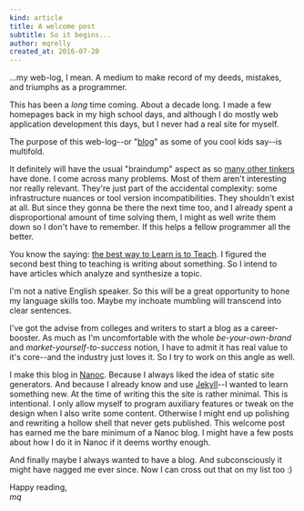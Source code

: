 ```yaml
---
kind: article
title: A welcome post
subtitle: So it begins...
author: mqrelly
created_at: 2016-07-20
---
```


...my web-log, I mean. A medium to make record of my deeds, mistakes, and
triumphs as a programmer.

This has been a _long_ time coming. About a decade long. I made a few homepages
back in my high school days, and although I do mostly web application
development this days, but I never had a real site for myself.


The purpose of this web-log--or "[blog][blog]" as some of you cool kids say--is
multifold.

It definitely will have the usual "braindump" aspect as so [many other
tinkers](https://duckduckgo.com/?q=braindump+blog) have done. I come across
many problems. Most of them aren't interesting nor really relevant. They're
just part of the accidental complexity: some infrastructure nuances or tool
version incompatibilities. They shouldn't exist at all.  But since they gonna
be there the next time too, and I already spent a disproportional amount of
time solving them, I might as well write them down so I don't have to remember.
If this helps a fellow programmer all the better.

You know the saying: [the best way to Learn is to
Teach](https://duckduckgo.com/?q=the+best+way+to+Learn+is+to+Teach). I figured
the second best thing to teaching is writing about something. So I intend to have
articles which analyze and synthesize a topic.

I'm not a native English speaker. So this will be a great opportunity to hone
my language skills too. Maybe my inchoate mumbling will transcend into clear
sentences.

I've got the advise from colleges and writers to start a blog as a
career-booster. As much as I'm uncomfortable with the whole *be-your-own-brand*
and *market-yourself-to-success* notion, I have to admit it has real value to
it's core--and the industry just loves it. So I try to work on this angle as
well.

I make this blog in [Nanoc][nanoc]. Because I always liked the idea of static
site generators.  And because I already know and use [Jekyll][jekyll]--I wanted
to learn something new. At the time of writing this the site is rather minimal.
This is intentional. I only allow myself to program auxiliary features or tweak
on the design when I also write some content.  Otherwise I might end up
polishing and rewriting a hollow shell that never gets published.  This welcome
post has earned me the bare minimum of a Nanoc blog. I might have a few posts
about how I do it in Nanoc if it deems worthy enough.


And finally maybe I always wanted to have a blog. And subconsciously it might
have nagged me ever since. Now I can cross out that on my list too :)


Happy reading,  
*mq*

[blog]: https://en.wikipedia.org/wiki/Blog "Definition of blog"
[nanoc]: http://nanoc.ws/ "Nanoc: a static-site generator written in Ruby"
[jekyll]: http://jekyllrb.com/docs/home/ "Jekyll - Simple, blog-aware, static sites"
